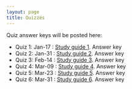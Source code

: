 ```yaml
---
layout: page
title: Quizzes
---
```


Quiz answer keys will be posted here:

* Quiz 1: Jan-17 : [Study guide 1](/study_guides/Biol_415_Quiz1_study_outline.pdf). Answer key
* Quiz 2: Jan-31 : [Study guide 2](). Answer key
* Quiz 3: Feb-14 : [Study guide 3](). Answer key
* Quiz 4: Mar-09 : [Study guide 4](). Answer key
* Quiz 5: Mar-23 : [Study guide 5](). Answer key
* Quiz 6: Mar-31 : [Study guide 6](). Answer key
